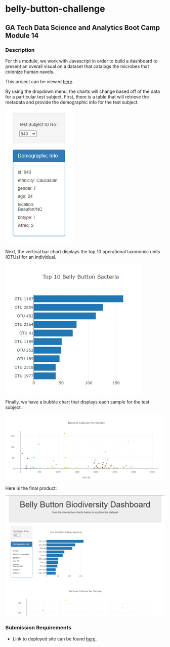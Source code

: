 # belly-button-challenge
## GA Tech Data Science and Analytics Boot Camp Module 14
### Description

<p>For this module, we work with Javascript in order to build a dashboard to present an overall visual on a dataset that catalogs the microbes that colonize human navels.</p>

<p>This project can be viewed <a href="https://aimeevu.github.io/belly-button-challenge/">here</a>.</p>

<p>By using the dropdown menu, the charts will change based off of the data for a particular test subject. First, there is a table that will retrieve the metadata and provide the demographic info for the test subject.</p>

<img src="resources/DropDownAndDemoInfo.png">

<p>Next, the vertical bar chart displays the top 10 operational taxonomic units (OTUs) for an individual.</p>

<img src="resources/BarChart.png">

<p>Finally, we have a bubble chart that displays each sample for the test subject.</p>

<img src="resources/BubbleChart.png">

<p>Here is the final product:</p>

<img src="resources/BellyButtonDashboard.png">

### Submission Requirements
* Link to deployed site can be found <a href="https://aimeevu.github.io/belly-button-challenge/">here</a>.